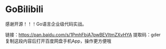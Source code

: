 # GoBilibili
感谢开源！！！Go语言企业级代码实战。

链接：https://pan.baidu.com/s/1PmhFbiA7pwBEVItmZXvHYA 
提取码：gder 
复制这段内容后打开百度网盘手机App，操作更方便哦
